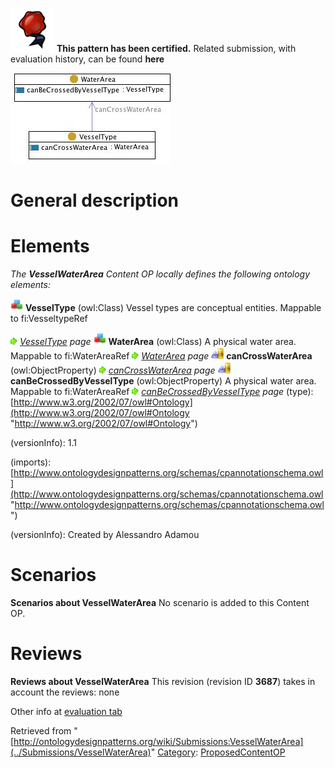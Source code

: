 [![](../images/thumb/b/b5/Certified.png/70px-Certified.png)](../Image/Certified.png "Certified.png") __This pattern has been certified.__
Related submission, with evaluation history, can be found __here__






[![Image:Vesselwaterarea.jpg](../images/d/db/Vesselwaterarea.jpg)](../Image/Vesselwaterarea.jpg "Image:Vesselwaterarea.jpg")




#  General description


  




#  Elements


_The __VesselWaterArea__ Content OP locally defines the following ontology elements:_



[![Class](../images/thumb/2/27/Class.gif/20px-Class.gif)](../Image/Class.gif "Class") __VesselType__ (owl:Class) Vessel types are conceptual entities. 
Mappable to fi:VesseltypeRef 



 [![](../images/thumb/8/87/ArrowRight.gif/11px-ArrowRight.gif)](../Image/ArrowRight.gif "ArrowRight.gif") _[VesselType](../Submissions/VesselWaterArea/VesselType "Submissions:VesselWaterArea/VesselType") page_
[![Class](../images/thumb/2/27/Class.gif/20px-Class.gif)](../Image/Class.gif "Class") __WaterArea__ (owl:Class) A physical water area. Mappable to fi:WaterAreaRef 
 [![](../images/thumb/8/87/ArrowRight.gif/11px-ArrowRight.gif)](../Image/ArrowRight.gif "ArrowRight.gif") _[WaterArea](../Submissions/VesselWaterArea/WaterArea "Submissions:VesselWaterArea/WaterArea") page_
[![ObjectProperty](../images/thumb/c/c3/ObjectProperty.gif/20px-ObjectProperty.gif)](../Image/ObjectProperty.gif "ObjectProperty") __canCrossWaterArea__ (owl:ObjectProperty) 
 [![](../images/thumb/8/87/ArrowRight.gif/11px-ArrowRight.gif)](../Image/ArrowRight.gif "ArrowRight.gif") _[canCrossWaterArea](../Submissions/VesselWaterArea/canCrossWaterArea "Submissions:VesselWaterArea/canCrossWaterArea") page_
[![ObjectProperty](../images/thumb/c/c3/ObjectProperty.gif/20px-ObjectProperty.gif)](../Image/ObjectProperty.gif "ObjectProperty") __canBeCrossedByVesselType__ (owl:ObjectProperty) A physical water area. Mappable to fi:WaterAreaRef 
 [![](../images/thumb/8/87/ArrowRight.gif/11px-ArrowRight.gif)](../Image/ArrowRight.gif "ArrowRight.gif") _[canBeCrossedByVesselType](../Submissions/VesselWaterArea/canBeCrossedByVesselType "Submissions:VesselWaterArea/canBeCrossedByVesselType") page_
(type): [http://www.w3.org/2002/07/owl#Ontology](http://www.w3.org/2002/07/owl#Ontology "http://www.w3.org/2002/07/owl#Ontology")


(versionInfo): 1.1


(imports): [http://www.ontologydesignpatterns.org/schemas/cpannotationschema.owl](http://www.ontologydesignpatterns.org/schemas/cpannotationschema.owl "http://www.ontologydesignpatterns.org/schemas/cpannotationschema.owl")


(versionInfo): Created by Alessandro Adamou



#  Scenarios



__Scenarios about VesselWaterArea__
No scenario is added to this Content OP.




#  Reviews



__Reviews about VesselWaterArea__
This revision (revision ID __3687__) takes in account the reviews: none


Other info at [evaluation tab](http://ontologydesignpatterns.org/wiki/index.php?title=Submissions:VesselWaterArea&action=evaluation "http://ontologydesignpatterns.org/wiki/index.php?title=Submissions:VesselWaterArea&action=evaluation")






Retrieved from "[http://ontologydesignpatterns.org/wiki/Submissions:VesselWaterArea](../Submissions/VesselWaterArea)"
 [Category](http://ontologydesignpatterns.org/wiki/Special:Categories "Special:Categories"): [ProposedContentOP](../Category/ProposedContentOP "Category:ProposedContentOP")